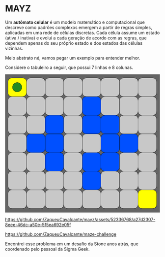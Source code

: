 # MAYZ

Um **autômato celular** é um modelo matemático e computacional que descreve como padrões complexos emergem a partir de regras simples, aplicadas em uma rede de células discretas. Cada célula assume um estado (ativa / inativa) e evolui a cada geração de acordo com as regras, que dependem apenas do seu próprio estado e dos estados das células vizinhas.

Meio abstrato né, vamos pegar um exemplo para entender melhor.

Considere o tabuleiro a seguir, que possui 7 linhas e 8 colunas.


<p align="center">
  <img src="https://github.com/ZaqueuCavalcante/mayz/blob/master/docs/00_example_maze.png?raw=true" style="display: block; margin: 0 auto" />
</p>






https://github.com/ZaqueuCavalcante/mayz/assets/52336768/a27d2307-8eee-46dc-a50e-5f5ea692e05f

https://github.com/ZaqueuCavalcante/maze-challenge



Encontrei esse problema em um desafio da Stone anos atrás, que coordenado pelo pessoal da Sigma Geek.
